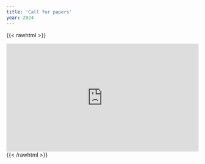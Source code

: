 ```yaml
---
title: 'Call for papers'
year: 2024
---
```



{{< rawhtml >}}
<style>
    .gform-container {
        position: relative;
        width: 100%;
        height: 0;
        overflow: hidden;
        padding-bottom: 56.25%;
    }
    .gform-container iframe {
        position: absolute;
        top: 0;
        left: 0;
        width: 100%;
        height: 100%;
        border: 0;

    }
    @media (max-width: 600px) {
    .gform-container {
        height: 80vh;
        padding-bottom: 0;
    }
}
</style>
<div class="gform-container">
    <iframe src="https://docs.google.com/forms/d/e/1FAIpQLSdlS-9uhWmaD1LlMMnqSUupyTsPXngI0r-iiTFyrPTz9HsAgA/viewform?embedded=true"  frameborder="0" style="overflow:hidden;height:100%;width:100%" height="100%" width="100%" frameborder="0" marginheight="0" marginwidth="0">Loading…</iframe>
</div>
{{< /rawhtml >}}

